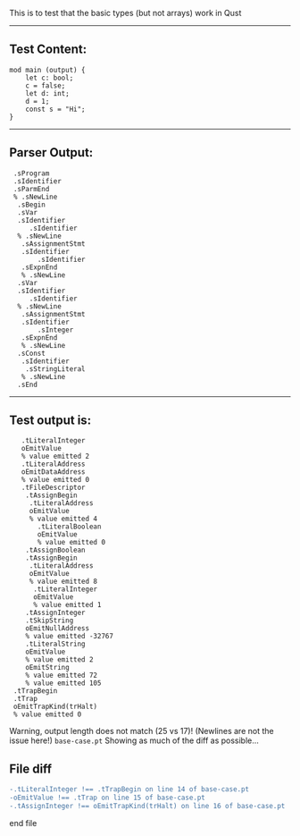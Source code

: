 This is to test that the basic types (but not arrays) work in Qust

-------------------------


Test Content: 
-------------------------
```
mod main (output) {  
    let c: bool;
    c = false;
    let d: int;
    d = 1;
    const s = "Hi";
}
```
------------------------


Parser Output: 
-------------------------
```
 .sProgram
 .sIdentifier
 .sParmEnd
 % .sNewLine
  .sBegin
  .sVar
  .sIdentifier
     .sIdentifier
  % .sNewLine
   .sAssignmentStmt
   .sIdentifier
       .sIdentifier
   .sExpnEnd
   % .sNewLine
  .sVar
  .sIdentifier
     .sIdentifier
  % .sNewLine
   .sAssignmentStmt
   .sIdentifier
       .sInteger
   .sExpnEnd
   % .sNewLine
  .sConst
   .sIdentifier
    .sStringLiteral
   % .sNewLine
  .sEnd

```
------------------------

Test output is: 
-------------------------
```
   .tLiteralInteger
   oEmitValue
   % value emitted 2
   .tLiteralAddress
   oEmitDataAddress
   % value emitted 0
   .tFileDescriptor
    .tAssignBegin
     .tLiteralAddress
     oEmitValue
     % value emitted 4
       .tLiteralBoolean
       oEmitValue
       % value emitted 0
    .tAssignBoolean
    .tAssignBegin
     .tLiteralAddress
     oEmitValue
     % value emitted 8
      .tLiteralInteger
      oEmitValue
      % value emitted 1
    .tAssignInteger
    .tSkipString
    oEmitNullAddress
    % value emitted -32767
    .tLiteralString
    oEmitValue
    % value emitted 2
    oEmitString
    % value emitted 72
    % value emitted 105
 .tTrapBegin
 .tTrap
 oEmitTrapKind(trHalt)
 % value emitted 0

```


Warning, output length does not match (25 vs 17)!  (Newlines are not the issue here!) `base-case.pt`
Showing as much of the diff as possible...

File diff
-------------------------
```diff
-.tLiteralInteger !== .tTrapBegin on line 14 of base-case.pt
-oEmitValue !== .tTrap on line 15 of base-case.pt
-.tAssignInteger !== oEmitTrapKind(trHalt) on line 16 of base-case.pt

```
end file
